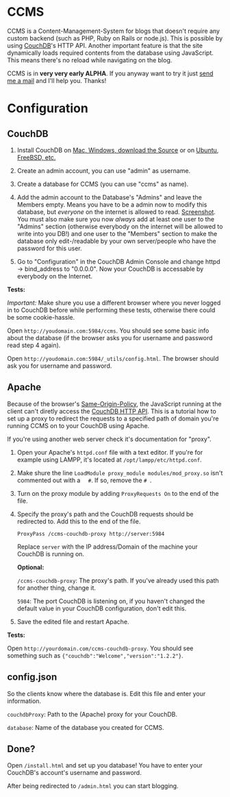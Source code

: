# CCMS

CCMS is a Content-Management-System for blogs that doesn't require any custom backend (such as PHP, Ruby on Rails or node.js). This is possible by using [CouchDB](http://couchdb.apache.org)'s HTTP API. Another important feature is that the site dynamically loads required contents from the database using JavaScript. This means there's no reload while navigating on the blog.
	
CCMS is in **very very early ALPHA**. If you anyway want to try it just [send me a mail](mailto:luis@luisgerhorst.de) and I'll help you. Thanks!

# Configuration

## CouchDB

1. Install CouchDB on [Mac, Windows, download the Source](http://couchdb.apache.org/#download) or on [Ubuntu, FreeBSD, etc.](http://wiki.apache.org/couchdb/Installation)

2. Create an admin account, you can use "admin" as username.

3. Create a database for CCMS (you can use "ccms" as name).

4. Add the admin account to the Database's "Admins" and leave the Members empty. Means you have to be a admin now to modify this database, but *everyone* on the internet is allowed to read. [Screenshot](http://cl.ly/O7SK). You must also make sure you now *always* add at least one user to the "Admins" section (otherwise everybody on the internet will be allowed to write into you DB!) and one user to the "Members" section to make the database only edit-/readable by your own server/people who have the password for this user.

5. Go to "Configuration" in the CouchDB Admin Console and change httpd -> bind_address to "0.0.0.0". Now your CouchDB is accessable by everybody on the Internet.

**Tests:**

*Important:* Make shure you use a different browser where you never logged in to CouchDB before while performing these tests, otherwise there could be some cookie-hassle.

Open `http://youdomain.com:5984/ccms`. You should see some basic info about the database (if the browser asks you for username and password read step 4 again).

Open `http://youdomain.com:5984/_utils/config.html`. The browser should ask you for username and password.

## Apache

Because of the browser's [Same-Origin-Policy](http://de.wikipedia.org/wiki/Same-Origin-Policy), the JavaScript running at the client can't diretly access the [CouchDB HTTP API](http://wiki.apache.org/couchdb/HTTP_Document_API). This is a tutorial how to set up a proxy to redirect the requests to a specified path of domain you're running CCMS on to your CouchDB using Apache.

If you're using another web server check it's documentation for "proxy".

1. Open your Apache's `httpd.conf` file with a text editor. If you're for example using LAMPP, it's located at `/opt/lampp/etc/httpd.conf`.

2. Make shure the line `LoadModule proxy_module modules/mod_proxy.so` isn't commented out with a `	#`. If so, remove the `# `.

3. Turn on the proxy module by adding `ProxyRequests On` to the end of the file.

4. Specify the proxy's path and the CouchDB requests should be redirected to. Add this to the end of the file.

	```
	ProxyPass /ccms-couchdb-proxy http://server:5984
	```

	Replace `server` with the IP address/Domain of the machine your CouchDB is running on.

	**Optional:**

	`/ccms-couchdb-proxy`: The proxy's path. If you've already used this path for another thing, change it.

	`5984`: The port CouchDB is listening on, if you haven't changed the default value in your CouchDB configuration, don't edit this.

5. Save the edited file and restart Apache.

**Tests:**

Open `http://yourdomain.com/ccms-couchdb-proxy`. You should see something such as `{"couchdb":"Welcome","version":"1.2.2"}`.

## config.json

So the clients know where the database is. Edit this file and enter your information.

`couchdbProxy`: Path to the (Apache) proxy for your CouchDB.

`database`: Name of the database you created for CCMS.

## Done?

Open `/install.html` and set up you database! You have to enter your CouchDB's account's username and password.

After being redirected to `/admin.html` you can start blogging.